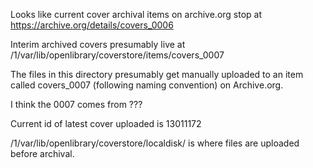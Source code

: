 Looks like current cover archival items on archive.org stop at https://archive.org/details/covers_0006

Interim archived covers presumably live at /1/var/lib/openlibrary/coverstore/items/covers_0007

The files in this directory presumably get manually uploaded to an item called covers_0007 (following naming convention) on Archive.org.

I think the 0007 comes from ???

Current id of latest cover uploaded is 13011172

/1/var/lib/openlibrary/coverstore/localdisk/ is where files are uploaded before archival.
